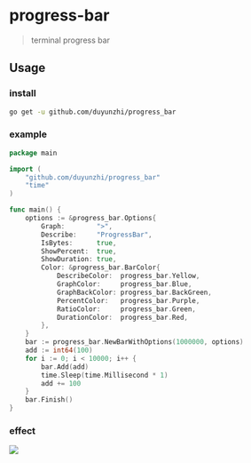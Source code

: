 # progress-bar

> terminal progress bar


## Usage

### install
```bash
go get -u github.com/duyunzhi/progress_bar
```

### example

```go
package main

import (
	"github.com/duyunzhi/progress_bar"
	"time"
)

func main() {
	options := &progress_bar.Options{
		Graph:        ">",
		Describe:     "ProgressBar",
		IsBytes:      true,
		ShowPercent:  true,
		ShowDuration: true,
		Color: &progress_bar.BarColor{
			DescribeColor:  progress_bar.Yellow,
			GraphColor:     progress_bar.Blue,
			GraphBackColor: progress_bar.BackGreen,
			PercentColor:   progress_bar.Purple,
			RatioColor:     progress_bar.Green,
			DurationColor:  progress_bar.Red,
		},
	}
	bar := progress_bar.NewBarWithOptions(1000000, options)
	add := int64(100)
	for i := 0; i < 10000; i++ {
		bar.Add(add)
		time.Sleep(time.Millisecond * 1)
		add += 100
	}
	bar.Finish()
}
```

### effect

![](https://cdn.duyunzhi.cn/image/progressBar.gif)
